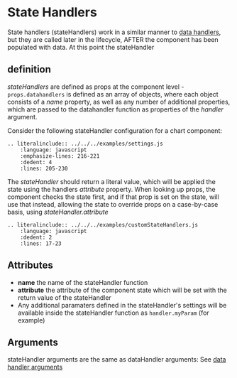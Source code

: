 # State Handlers
State handlers (stateHandlers) work in a similar manner to [data handlers](vdatahandlers), but they are called later in the lifecycle, AFTER the component has been populated with data. At this point the stateHandler 

## definition
*stateHandlers* are defined as props at the component level - `props.datahandlers` is defined as an array of objects, where each object consists of a *name* property, as well as any number of additional properties, which are passed to the datahandler function as properties of the *handler* argument.

Consider the following stateHandler configuration for a chart component:

```eval_rst
.. literalinclude:: ../../../examples/settings.js
    :language: javascript
    :emphasize-lines: 216-221 
    :dedent: 4
    :lines: 205-230 
```

The *stateHandler* should return a literal value, which will be applied the state using the handlers *attribute* property. When looking up props, the component checks the state first, and if that prop is set on the state, will use that instead, allowing the state to override props on a case-by-case basis, using *stateHandler.attribute* 

```eval_rst
.. literalinclude:: ../../../examples/customStateHandlers.js
    :language: javascript
    :dedent: 2
    :lines: 17-23 
```

## Attributes
* **name** the name of the stateHandler function
* **attribute** the attribute of the component state which will be set with the return value of the stateHandler
* Any additional paramaters defined in the stateHandler's settings will be available inside the stateHandler function as `handler.myParam` (for example)

## Arguments
stateHandler arguments are the same as dataHandler arguments:
See [data handler arguments](datahandlers#arguments)
